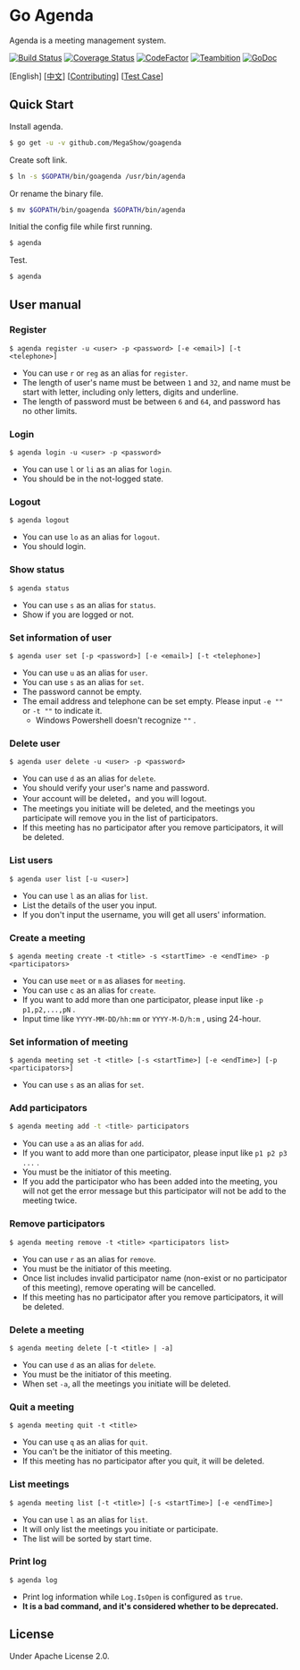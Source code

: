 # Go Agenda

Agenda is a meeting management system.

[![Build Status](https://travis-ci.org/MegaShow/goagenda.svg?branch=master)](https://travis-ci.org/MegaShow/goagenda)
[![Coverage Status](https://coveralls.io/repos/github/MegaShow/goagenda/badge.svg)](https://coveralls.io/github/MegaShow/goagenda)
[![CodeFactor](https://www.codefactor.io/repository/github/megashow/goagenda/badge)](https://www.codefactor.io/repository/github/megashow/goagenda)
[![Teambition](https://img.shields.io/badge/teambition-tasks-ff69b4.svg)](https://www.teambition.com/project/5bc6ffbaf10ae90018184bd0/)
[![GoDoc](https://godoc.org/github.com/MegaShow/goagenda?status.svg)](https://godoc.org/github.com/MegaShow/goagenda)

\[English\]  \[[中文](README_zh.md)\]  \[[Contributing](CONTRIBUTING.md)\] \[[Test Case](test/TEST_CASE.md)\]

## Quick Start

Install agenda.

```sh
$ go get -u -v github.com/MegaShow/goagenda
```

Create soft link.

```sh
$ ln -s $GOPATH/bin/goagenda /usr/bin/agenda
```

Or rename the binary file.

```sh
$ mv $GOPATH/bin/goagenda $GOPATH/bin/agenda
```

Initial the config file while first running.

```sh
$ agenda
```

Test.

```sh
$ agenda
```

## User manual

### Register

```
$ agenda register -u <user> -p <password> [-e <email>] [-t <telephone>]
```

* You can use `r`  or `reg` as an alias for `register`.
* The length of user's name must be between `1` and `32`, and name must be start with letter, including only letters, digits and underline.
* The length of password must be between `6` and `64`, and password has no other limits.

### Login

```
$ agenda login -u <user> -p <password>
```

* You can use `l` or `li` as an alias for `login`.
* You should be in the not-logged state. 

### Logout

```
$ agenda logout
```

* You can use `lo` as an alias for `logout`.
* You should login.

### Show status

```
$ agenda status
```

* You can use `s` as an alias for `status`.
* Show if you are logged or not.

### Set information of user

```
$ agenda user set [-p <password>] [-e <email>] [-t <telephone>]
```

- You can use `u` as an alias for `user`.
- You can use `s` as an alias for `set`.
- The password cannot be empty.
- The email address and telephone can be set empty. Please input  `-e ""` or `-t ""` to indicate it.
  - Windows Powershell doesn't recognize `""` . 

### Delete user

```
$ agenda user delete -u <user> -p <password>
```

- You can use `d` as an alias for `delete`.
- You should verify your user's name and password.
- Your account will be deleted，and you will logout.
- The meetings you initiate will be deleted, and the meetings you participate will remove you in the list of participators.
- If this meeting has no participator after you remove participators, it will be deleted.

### List users

```
$ agenda user list [-u <user>]
```

 - You can use `l` as an alias for `list`.
 - List the details of the user you input.
 - If you don't input the username, you will get all users' information.

### Create a meeting

```
$ agenda meeting create -t <title> -s <startTime> -e <endTime> -p <participators> 
```

- You can use `meet` or `m` as aliases for `meeting`.
- You can use `c` as an alias for `create`.
- If you want to add more than one participator, please input like `-p p1,p2,...,pN` .
- Input time like `YYYY-MM-DD/hh:mm` or `YYYY-M-D/h:m` , using 24-hour.

### Set information of meeting

```
$ agenda meeting set -t <title> [-s <startTime>] [-e <endTime>] [-p <participators>]
```

- You can use `s` as an alias for `set`.

### Add participators

```sh
$ agenda meeting add -t <title> participators
```

- You can use `a` as an alias for `add`.
- If you want to add more than one participator, please input like `p1 p2 p3 ...` .
- You must be the initiator of this meeting.
- If you add the participator who has been added into the meeting, you will not get the error message but this participator will not be add to the meeting twice.

### Remove participators

```
$ agenda meeting remove -t <title> <participators list>
```

* You can use `r` as an alias for `remove`.
* You must be the initiator of this meeting.
* Once list includes invalid participator name (non-exist or no participator of this meeting), remove operating will be cancelled.
* If this meeting has no participator after you remove participators, it will be deleted.

### Delete a meeting

```
$ agenda meeting delete [-t <title> | -a]
```

* You can use `d` as an alias for `delete`.
* You must be the initiator of this meeting.
* When set `-a`, all the meetings you initiate will be deleted.

### Quit a meeting

```
$ agenda meeting quit -t <title>
```

* You can use `q` as an alias for `quit`.
* You can't be the initiator of this meeting.
* If this meeting has no participator after you quit, it will be deleted.

### List meetings

```
$ agenda meeting list [-t <title>] [-s <startTime>] [-e <endTime>]
```

* You can use `l` as an alias for `list`.
* It will only list the meetings you initiate or participate.
* The list will be sorted by start time.

### Print log

```
$ agenda log
```

* Print log information while `Log.IsOpen` is configured as `true`.
* **It is a bad command, and it's considered whether to be deprecated.**

## License

Under Apache License 2.0.

